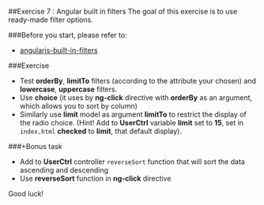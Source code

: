 ##Exercise 7 : Angular built in filters
The goal of this exercise is to use ready-made filter options.

###Before you start, please refer to:
* [angularjs-built-in-filters](https://egghead.io/lessons/angularjs-built-in-filters)

###Exercise

* Test **orderBy**, **limitTo** filters (according to the attribute your chosen) and **lowercase**, **uppercase** filters. 
* Use **choice** (it uses by **ng-click** directive with **orderBy** as an argument, which allows you to sort by column)
* Similarly use **limit** model as argument **limitTo** to restrict the display of the radio choice. (Hint! Add to **UserCtrl** variable **limit** set to **15**, set in ```index.html``` **checked** to **limit**, that default display).

###+Bonus task
* Add to **UserCtrl** controller  ```reverseSort``` function that will sort the data ascending and descending
* Use **reverseSort** function in **ng-click** directive

Good luck!
